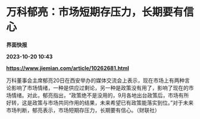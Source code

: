 # 万科郁亮：市场短期存压力，长期要有信心
**界面快报**

**2023-10-20 10:43**

**https://www.jiemian.com/article/10262681.html**

万科董事会主席郁亮20日在西安举办的媒体交流会上表示，现在市场上有两种言论影响了市场情绪，一种是供应过剩论，另一种是政策没有用了，影响了现在的市场情绪。对此，郁亮指出，“政策绝不是没用的，9月各地出台政策后，市场有所好转，这是政策与市场共同作用的结果，未来希望已有政策能落实到位。”对于未来市场判断，郁亮表示，市场短期存压力，长期要有信心。（财联社）